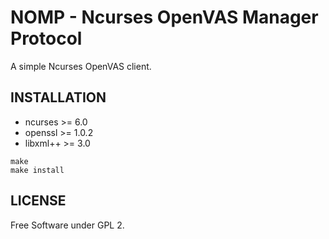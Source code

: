 # NOMP - Ncurses OpenVAS Manager Protocol

A simple Ncurses OpenVAS client.

## INSTALLATION
 
* ncurses  >= 6.0
* openssl  >= 1.0.2
* libxml++ >= 3.0

```shell
make
make install
```

## LICENSE

Free Software under GPL 2.
